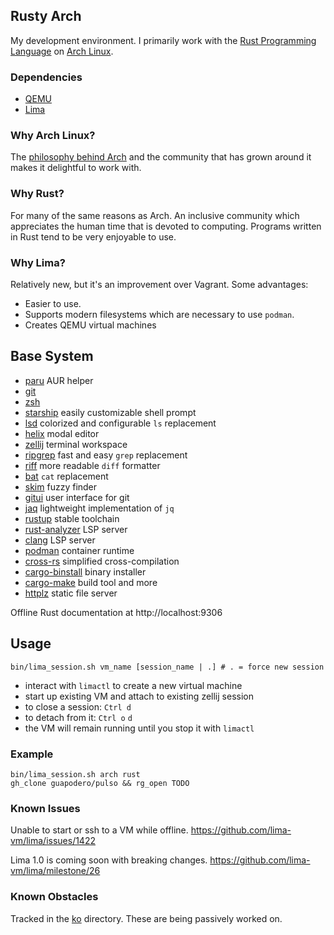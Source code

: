 ## Rusty Arch
My development environment. I primarily work with the [Rust Programming Language](https://www.rust-lang.org/)
on [Arch Linux](https://archlinux.org/).

### Dependencies
- [QEMU](https://www.qemu.org/download/#macos)
- [Lima](https://lima-vm.io/docs/installation/)

### Why Arch Linux?
The [philosophy behind Arch](https://en.wikipedia.org/wiki/Arch_Linux#Design_and_principles) and the community that
has grown around it makes it delightful to work with.

### Why Rust?
For many of the same reasons as Arch. An inclusive community which appreciates the human time that is devoted to
computing. Programs written in Rust tend to be very enjoyable to use.

### Why Lima?
Relatively new, but it's an improvement over Vagrant. Some advantages:
- Easier to use.
- Supports modern filesystems which are necessary to use `podman`.
- Creates QEMU virtual machines

## Base System

- [paru](https://github.com/Morganamilo/paru) AUR helper
- [git](https://en.wikipedia.org/wiki/Git)
- [zsh](https://en.wikipedia.org/wiki/Z_shell)
- [starship](https://starship.rs/) easily customizable shell prompt
- [lsd](https://crates.io/crates/lsd) colorized and configurable `ls` replacement
- [helix](https://helix-editor.com/) modal editor
- [zellij](https://zellij.dev/) terminal workspace
- [ripgrep](https://crates.io/crates/ripgrep) fast and easy `grep` replacement
- [riff](https://github.com/walles/riff/) more readable `diff` formatter
- [bat](https://github.com/sharkdp/bat) `cat` replacement
- [skim](https://github.com/lotabout/skim) fuzzy finder
- [gitui](https://github.com/extrawurst/gitui) user interface for git
- [jaq](https://crates.io/crates/jaq) lightweight implementation of `jq`
- [rustup](https://rust-lang.github.io/rustup/) stable toolchain
- [rust-analyzer](https://blog.rust-lang.org/2022/02/21/rust-analyzer-joins-rust-org.html) LSP server
- [clang](https://clang.llvm.org/) LSP server
- [podman](https://podman.io/) container runtime
- [cross-rs](https://github.com/cross-rs/cross) simplified cross-compilation
- [cargo-binstall](https://github.com/cargo-bins/cargo-binstall) binary installer
- [cargo-make](https://sagiegurari.github.io/cargo-make/) build tool and more
- [httplz](https://crates.io/crates/https) static file server

Offline Rust documentation at http://localhost:9306

## Usage
`bin/lima_session.sh vm_name [session_name | .] # . = force new session`
- interact with `limactl` to create a new virtual machine
- start up existing VM and attach to existing zellij session
- to close a session: `Ctrl d`
- to detach from it: `Ctrl o` `d`
- the VM will remain running until you stop it with `limactl`

### Example
```
bin/lima_session.sh arch rust
gh_clone guapodero/pulso && rg_open TODO
```

### Known Issues
Unable to start or ssh to a VM while offline.
https://github.com/lima-vm/lima/issues/1422

Lima 1.0 is coming soon with breaking changes.
https://github.com/lima-vm/lima/milestone/26

### Known Obstacles
Tracked in the [ko](ko/) directory. These are being passively worked on.
